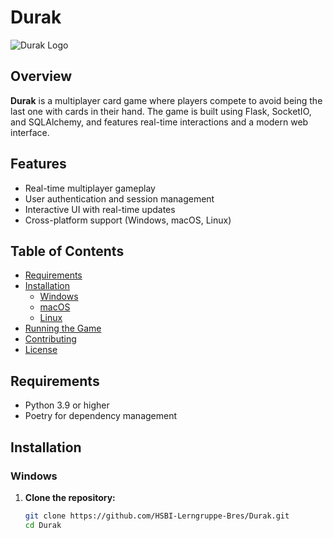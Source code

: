 # Durak

![Durak Logo](static/images/261787.ico)

## Overview

**Durak** is a multiplayer card game where players compete to avoid being the last one with cards in their hand. The game is built using Flask, SocketIO, and SQLAlchemy, and features real-time interactions and a modern web interface.

## Features

- Real-time multiplayer gameplay
- User authentication and session management
- Interactive UI with real-time updates
- Cross-platform support (Windows, macOS, Linux)

## Table of Contents

- [Requirements](#requirements)
- [Installation](#installation)
  - [Windows](#windows)
  - [macOS](#macos)
  - [Linux](#linux)
- [Running the Game](#running-the-game)
- [Contributing](#contributing)
- [License](#license)

## Requirements

- Python 3.9 or higher
- Poetry for dependency management

## Installation

### Windows

1. **Clone the repository:**

   ```sh
   git clone https://github.com/HSBI-Lerngruppe-Bres/Durak.git
   cd Durak

